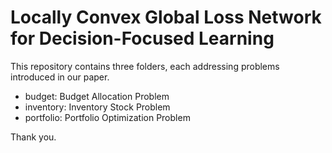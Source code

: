# Locally Convex Global Loss Network for Decision-Focused Learning

This repository contains three folders, each addressing problems introduced in our paper.

- budget: Budget Allocation Problem
- inventory: Inventory Stock Problem
- portfolio: Portfolio Optimization Problem

Thank you.
